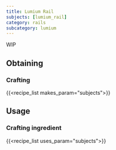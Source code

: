 ```yaml
---
title: Lumium Rail
subjects: [lumium_rail]
category: rails
subcategory: lumium
---
```


WIP

Obtaining
---------

### Crafting
{{<recipe_list makes_param="subjects">}}

Usage
-----

### Crafting ingredient
{{<recipe_list uses_param="subjects">}}